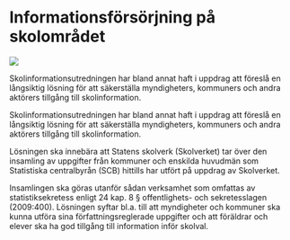 # Informationsförsörjning på skolområdet

![](/contentassets/ebdfca7a253e45d79fe67caa6b4cbf50/sou202321.jpg?width=150&quality=85)

Skolinformationsutredningen har bland annat haft i uppdrag att föreslå en långsiktig lösning för att säkerställa myndigheters, kommuners och andra aktörers tillgång till skolinformation.

Skolinformationsutredningen har bland annat haft i uppdrag att föreslå en långsiktig lösning för att säkerställa myndigheters, kommuners och andra aktörers tillgång till skolinformation.

Lösningen ska innebära att Statens skolverk (Skolverket) tar över den insamling av uppgifter från kommuner och enskilda huvudmän som Statistiska centralbyrån (SCB) hittills har utfört på uppdrag av Skolverket.

Insamlingen ska göras utanför sådan verksamhet som omfattas av statistiksekretess enligt 24 kap. 8 § offentlighets- och sekretesslagen (2009:400). Lösningen syftar bl.a. till att myndigheter och kommuner ska kunna utföra sina författningsreglerade uppgifter och att föräldrar och elever ska ha god tillgång till information inför skolval.
